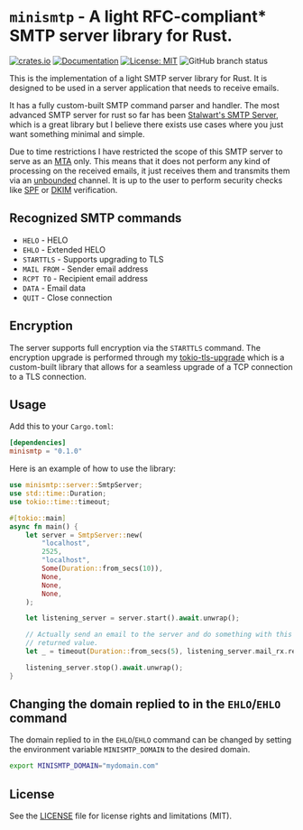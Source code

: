 # `minismtp` - A light RFC-compliant* SMTP server library for Rust.

[![crates.io](https://img.shields.io/crates/v/minismtp.svg)](https://crates.io/crates/minismtp)
[![Documentation](https://docs.rs/minismtp/badge.svg)](https://docs.rs/minismtp)
[![License: MIT](https://img.shields.io/badge/license-MIT-blue.svg)](LICENSE)
![GitHub branch status](https://img.shields.io/github/checks-status/starkbamse/minismtp/main)


This is the implementation of a light SMTP server library for Rust. It is designed to be used in a server application that needs to receive emails.

It has a fully custom-built SMTP command parser and handler. The most advanced SMTP server for rust so far has been [Stalwart's SMTP Server](https://github.com/stalwartlabs/smtp-server), which is a great library but I believe there exists use cases where you just want something minimal and simple.

Due to time restrictions I have restricted the scope of this SMTP server to serve as an [MTA](https://en.wikipedia.org/wiki/Message_transfer_agent) only. This means that it does not perform any kind of processing on the received emails, it just receives them and transmits them via an [unbounded](https://docs.rs/async-std/latest/async_std/channel/fn.unbounded.html) channel. It is up to the user to perform security checks like [SPF](https://en.wikipedia.org/wiki/Sender_Policy_Framework) or [DKIM](https://en.wikipedia.org/wiki/DomainKeys_Identified_Mail) verification.

## Recognized SMTP commands
- `HELO` - HELO
- `EHLO` - Extended HELO
- `STARTTLS` - Supports upgrading to TLS
- `MAIL FROM` - Sender email address
- `RCPT TO` - Recipient email address
- `DATA` - Email data
- `QUIT` - Close connection

## Encryption
The server supports full encryption via the `STARTTLS` command. The encryption upgrade is performed through my [tokio-tls-upgrade](https://crates.io/crates/tokio-tls-upgrade) which is a custom-built library that allows for a seamless upgrade of a TCP connection to a TLS connection.

## Usage

Add this to your `Cargo.toml`:

```toml
[dependencies]
minismtp = "0.1.0"
```

Here is an example of how to use the library:

```rust
use minismtp::server::SmtpServer;
use std::time::Duration;
use tokio::time::timeout;

#[tokio::main]
async fn main() {
    let server = SmtpServer::new(
        "localhost",
        2525,
        "localhost",
        Some(Duration::from_secs(10)),
        None,
        None,
        None,
    );

    let listening_server = server.start().await.unwrap();

    // Actually send an email to the server and do something with this
    // returned value.
    let _ = timeout(Duration::from_secs(5), listening_server.mail_rx.recv()).await;

    listening_server.stop().await.unwrap();
}
```

## Changing the domain replied to in the `EHLO`/`EHLO` command

The domain replied to in the `EHLO`/`EHLO` command can be changed by setting the environment variable `MINISMTP_DOMAIN` to the desired domain.

```bash
export MINISMTP_DOMAIN="mydomain.com"
```

## License

See the [LICENSE](LICENSE) file for license rights and limitations (MIT).